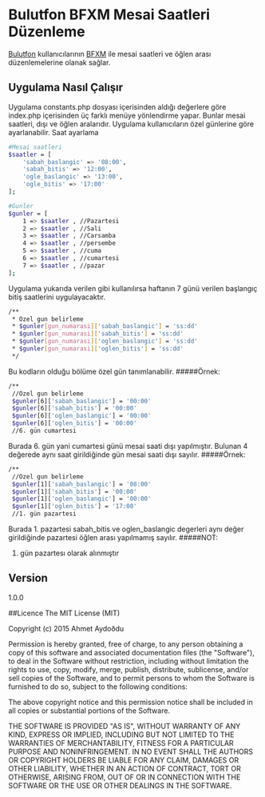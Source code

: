 # Bulutfon BFXM Mesai Saatleri Düzenleme
[Bulutfon] kullanıcılarının [BFXM] ile mesai saatleri ve öğlen arası düzenlemelerine olanak sağlar.
## Uygulama Nasıl Çalışır
Uygulama constants.php dosyası içerisinden aldığı değerlere göre index.php içerisinden üç farklı menüye yönlendirme yapar. Bunlar mesai saatleri, dışı ve öğlen aralarıdır. Uygulama kullanıcıların özel günlerine göre ayarlanabilir.
Saat ayarlama
```sh
#Mesai saatleri
$saatler = [
    'sabah_baslangic' => '08:00',
    'sabah_bitis' => '12:00',
    'ogle_baslangic' => '13:00',
    'ogle_bitis' => '17:00'
];

#Gunler
$gunler = [
    1 => $saatler , //Pazartesi
    2 => $saatler , //Sali
    3 => $saatler , //Carsamba
    4 => $saatler , //persembe
    5 => $saatler , //cuma
    6 => $saatler , //cumartesi
    7 => $saatler , //pazar
];
```
Uygulama yukarıda verilen gibi kullanılırsa haftanın 7 günü verilen başlangıç bitiş saatlerini uygulayacaktır.
```sh
/**
 * Ozel gun belirleme
 * $gunler[gun_numarasi]['sabah_baslangic'] = 'ss:dd'
 * $gunler[gun_numarasi]['sabah_bitis'] = 'ss:dd'
 * $gunler[gun_numarasi]['oglen_baslangic'] = 'ss:dd'
 * $gunler[gun_numarasi]['oglen_bitis'] = 'ss:dd'
 */
```
Bu kodların olduğu bölüme özel gün tanımlanabilir.
#####Örnek:
```sh
/**
 //Ozel gun belirleme
 $gunler[6]['sabah_baslangic'] = '00:00'
 $gunler[6]['sabah_bitis'] = '00:00'
 $gunler[6]['oglen_baslangic'] = '00:00'
 $gunler[6]['oglen_bitis'] = '00:00'
 //6. gün cumartesi
```
Burada 6. gün yani cumartesi günü mesai saati dışı yapılmıştır. Bulunan 4 değerede aynı saat girildiğinde gün mesai saati dışı sayılır. 
#####Örnek:
```sh
/**
 //Ozel gun belirleme
 $gunler[1]['sabah_baslangic'] = '08:00'
 $gunler[1]['sabah_bitis'] = '00:00'
 $gunler[1]['oglen_baslangic'] = '00:00'
 $gunler[1]['oglen_bitis'] = '17:00'
 //1. gün pazartesi
```
Burada 1. pazartesi sabah_bitis ve oglen_baslangic degerleri aynı değer girildiğinde pazartesi öğlen arası yapılmamış sayılır.
#####NOT:
1. gün pazartesı olarak alınmıştır

## Version
1.0.0

##Licence
The MIT License (MIT)

Copyright (c) 2015 Ahmet Aydoðdu

Permission is hereby granted, free of charge, to any person obtaining a copy of this software and associated documentation files (the "Software"), to deal in the Software without restriction, including without limitation the rights to use, copy, modify, merge, publish, distribute, sublicense, and/or sell copies of the Software, and to permit persons to whom the Software is furnished to do so, subject to the following conditions:

The above copyright notice and this permission notice shall be included in all copies or substantial portions of the Software.

THE SOFTWARE IS PROVIDED "AS IS", WITHOUT WARRANTY OF ANY KIND, EXPRESS OR IMPLIED, INCLUDING BUT NOT LIMITED TO THE WARRANTIES OF MERCHANTABILITY, FITNESS FOR A PARTICULAR PURPOSE AND NONINFRINGEMENT. IN NO EVENT SHALL THE AUTHORS OR COPYRIGHT HOLDERS BE LIABLE FOR ANY CLAIM, DAMAGES OR OTHER LIABILITY, WHETHER IN AN ACTION OF CONTRACT, TORT OR OTHERWISE, ARISING FROM, OUT OF OR IN CONNECTION WITH THE SOFTWARE OR THE USE OR OTHER DEALINGS IN THE SOFTWARE.

[Bulutfon]:https://www.bulutfon.com/
[BFXM]:https://github.com/bulutfon/documents/tree/master/BFXM
